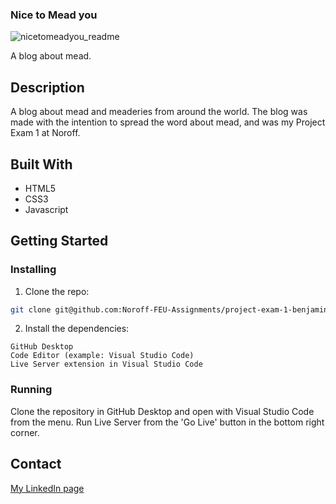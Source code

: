 ### Nice to Mead you

![nicetomeadyou_readme](https://user-images.githubusercontent.com/95217331/194122319-d6a20487-3350-49e9-9e77-217f2f9f888b.jpg)

A blog about mead.

## Description

A blog about mead and meaderies from around the world. The blog was made with the intention to spread the word about mead, and was my Project Exam 1 at Noroff.

## Built With

- HTML5
- CSS3
- Javascript

## Getting Started

### Installing

1. Clone the repo:

```bash
git clone git@github.com:Noroff-FEU-Assignments/project-exam-1-benjaminlondal.git
```

2. Install the dependencies:

```
GitHub Desktop
Code Editor (example: Visual Studio Code)
Live Server extension in Visual Studio Code
```

### Running

Clone the repository in GitHub Desktop and open with Visual Studio Code from the menu. 
Run Live Server from the 'Go Live' button in the bottom right corner.

## Contact

[My LinkedIn page](https://www.linkedin.com/in/benjamin-e-l%C3%B8ndal-024992252/)
